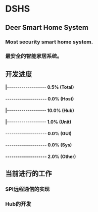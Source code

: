 # DSHS
## Deer Smart Home System

### Most security smart home system.
### 最安全的智能家居系统。

## 开发进度
#### |-------------------  0.5%     (Total)
#### --------------------  0.0%     (Host)
#### |------------------- 10.0%     (Hub)
#### |-------------------  1.0%     (Unit)
#### --------------------  0.0%     (GUI)
#### --------------------  0.0%     (Sys)
#### --------------------  2.0%     (Other)

## 当前进行的工作
### SPI远程通信的实现
### Hub的开发

